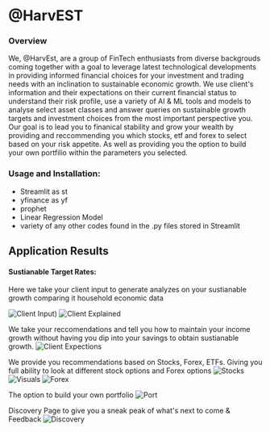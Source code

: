 # @HarvEST 

### Overview

We, @HarvEst, are a group of FinTech enthusiasts from diverse backgrouds coming together with a goal to leverage latest technological developments in providing informed financial choices for your investment and trading needs with an inclination to sustainable economic growth.
We use client's information and their expectations on their current financial status to understand their risk profile, use a variety of AI & ML tools and models to analyse select asset classes and answer queries on sustainable growth targets and investment choices from the most important perspective you. Our goal is to lead you to finanical stability and grow your wealth by providing and reccommending you which stocks, etf and forex to select based on your risk appetite. As well as providing you the option to build your own portfilio within the parameters you selected.

### Usage and Installation:
- Streamlit as st
- yfinance as yf
- prophet
- Linear Regression Model
- variety of any other codes found in the .py files stored in Streamlit

## Application Results

#### Sustianable Target Rates:
Here we take your client input to generate analyzes on your sustianable growth comparing it household economic data

![Client Input](https://github.com/catherineGit/Project-3/blob/main/Streamlit/images/Client_info.png))
![Client Explained](https://github.com/catherineGit/Project-3/blob/main/Streamlit/images/client_info_explained.png)

We take your reccomendations and tell you how to maintain your income growth without having you dip into your savings to obtain sustianable growth.
![Client Expections](https://github.com/catherineGit/Project-3/blob/main/Streamlit/images/min_investments.png)

We provide you recommendations based on Stocks, Forex, ETFs. Giving you full ability to look at different stock options and Forex options
![Stocks](https://github.com/catherineGit/Project-3/blob/main/Streamlit/images/Recomendation.png)
![Visuals](https://github.com/catherineGit/Project-3/blob/main/Streamlit/images/plots.png)
![Forex](https://github.com/catherineGit/Project-3/blob/main/Streamlit/images/Forex.png)

The option to build your own portfolio
![Port](https://github.com/catherineGit/Project-3/blob/main/Streamlit/images/Portfolio.png)

Discovery Page to give you a sneak peak of what's next to come & Feedback
![Discovery](https://github.com/catherineGit/Project-3/blob/main/Streamlit/images/Discovery.png)
